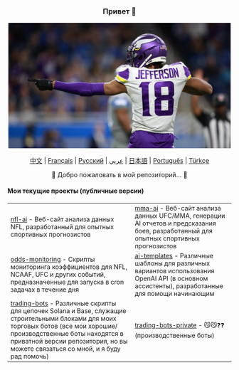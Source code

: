 
<div align="center">
    <h3>Привет 🤝</h3>
<!--     <img src="https://static.vecteezy.com/system/resources/thumbnails/017/047/854/small_2x/cute-cat-illustration-cat-kawaii-chibi-drawing-style-cat-cartoon-vector.jpg" width="200"/> -->
<!--     <img src="images/justin-jefferson.png" alt="Justin Jefferson" width="900"/> -->
    <img src="images/justin-jefferson-2.jpg" alt="Justin Jefferson" width="500"/>
</div>

<p align="center">
    <a href="https://github.com/bestisblessed/bestisblessed/blob/main/README_CN.md">中文</a> |
    <a href="https://github.com/bestisblessed/bestisblessed/blob/main/README_FR.md">Français</a> |
    <a href="https://github.com/bestisblessed/bestisblessed/blob/main/README_RU.md">Русский</a> |
    <a href="https://github.com/bestisblessed/bestisblessed/blob/main/README_AR.md">عربي</a> |
    <a href="https://github.com/bestisblessed/bestisblessed/blob/main/README_JP.md">日本語</a> |
    <a href="https://github.com/bestisblessed/bestisblessed/blob/main/README_PTBR.md">Português</a> |
    <a href="https://github.com/bestisblessed/bestisblessed/blob/main/README_TR.md">Türkçe</a>
</p>
<p align="center">🚀 Добро пожаловать в мой репозиторий... 🚀</p>

<h4 align="left">Мои текущие проекты (публичные версии)</h4>
    <table align="center">
        <tr>
            <td><a href="https://nfl-ai.streamlit.app/">nfl-ai</a> - Веб-сайт анализа данных NFL, разработанный для опытных спортивных прогнозистов</td>
            <td><a href="https://mma-ai.streamlit.app/">mma-ai</a> - Веб-сайт анализа данных UFC/MMA, генерации AI отчетов и предсказания боев, разработанный для опытных спортивных прогнозистов</td>
        </tr>
        <tr>
            <td><a href="https://github.com/bestisblessed/odds-monitoring">odds-monitoring</a> - Скрипты мониторинга коэффициентов для NFL, NCAAF, UFC и других событий, предназначенные для запуска в cron задачах в течение дня</td>
            <td><a href="https://github.com/bestisblessed/ai-templates">ai-templates</a> - Различные шаблоны для различных вариантов использования OpenAI API (в основном ассистенты), разработанные для помощи начинающим</td>
        </tr>
        <tr>
            <td><a href="https://github.com/bestisblessed/trading-bots">trading-bots</a> - Различные скрипты для цепочек Solana и Base, служащие строительными блоками для моих торговых ботов (все мои хорошие/производственные боты находятся в приватной версии репозитория, но вы можете связаться со мной, и я буду рад помочь)</td>
            <td><a href="https://github.com/bestisblessed/trading-bots-private">trading-bots-private</a> - 😼😼❓❓ (производственные боты)</td>
        </tr>
    </table>
</div>

